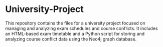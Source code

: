 # University-Project
This repository contains the files for a university project focused on managing and analyzing exam schedules and course conflicts. It includes an HTML-based exam timetable and a Python script for storing and analyzing course conflict data using the Neo4j graph database.
